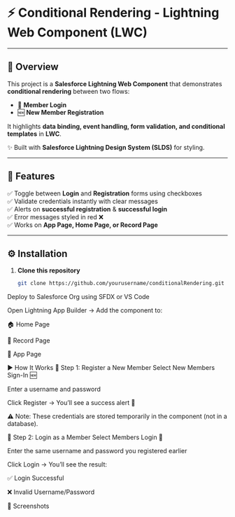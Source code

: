 # ⚡ Conditional Rendering - Lightning Web Component (LWC)

---

## 📖 Overview  

This project is a **Salesforce Lightning Web Component** that demonstrates **conditional rendering** between two flows:  

- 🔑 **Member Login**  
- 🆕 **New Member Registration**  

It highlights **data binding, event handling, form validation, and conditional templates** in **LWC**.  

✨ Built with **Salesforce Lightning Design System (SLDS)** for styling.  

---

## 🎯 Features  

✅ Toggle between **Login** and **Registration** forms using checkboxes  
✅ Validate credentials instantly with clear messages  
✅ Alerts on **successful registration** & **successful login**  
✅ Error messages styled in red ❌  
✅ Works on **App Page, Home Page, or Record Page**  

---

## ⚙️ Installation  

1. **Clone this repository**  
   ```bash
   git clone https://github.com/yourusername/conditionalRendering.git
Deploy to Salesforce Org using SFDX or VS Code

Open Lightning App Builder → Add the component to:

🏠 Home Page

📄 Record Page

📱 App Page

▶️ How It Works
🔹 Step 1: Register a New Member
Select New Members Sign-In 🆕

Enter a username and password

Click Register → You’ll see a success alert 🎉

⚠️ Note: These credentials are stored temporarily in the component (not in a database).

🔹 Step 2: Login as a Member
Select Members Login 🔑

Enter the same username and password you registered earlier

Click Login → You’ll see the result:

✅ Login Successful

❌ Invalid Username/Password

📸 Screenshots
